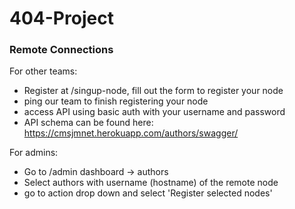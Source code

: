 # 404-Project

### Remote Connections

For other teams:

- Register at /singup-node, fill out the form to register your node
- ping our team to finish registering your node
- access API using basic auth with your username and password
- API schema can be found here: https://cmsjmnet.herokuapp.com/authors/swagger/

For admins:

- Go to /admin dashboard -> authors
- Select authors with username (hostname) of the remote node
- go to action drop down and select 'Register selected nodes'

